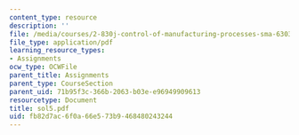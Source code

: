 ```yaml
---
content_type: resource
description: ''
file: /media/courses/2-830j-control-of-manufacturing-processes-sma-6303-spring-2008/fb82d7ac6f0a66e573b9468480243244_sol5.pdf
file_type: application/pdf
learning_resource_types:
- Assignments
ocw_type: OCWFile
parent_title: Assignments
parent_type: CourseSection
parent_uid: 71b95f3c-366b-2063-b03e-e96949909613
resourcetype: Document
title: sol5.pdf
uid: fb82d7ac-6f0a-66e5-73b9-468480243244
---
```

